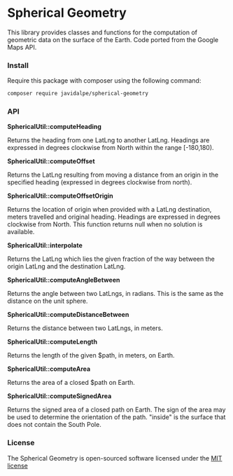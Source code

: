 # Spherical Geometry

This library provides classes and functions for the computation of geometric data on the surface of the Earth. Code ported from the Google Maps API.

### Install

Require this package with composer using the following command:

```bash
composer require javidalpe/spherical-geometry
```

### API

**SphericalUtil::computeHeading**

Returns the heading from one LatLng to another LatLng. Headings are expressed in degrees clockwise from North within the range [-180,180).

**SphericalUtil::computeOffset**

Returns the LatLng resulting from moving a distance from an origin in the specified heading (expressed in degrees clockwise from north).

**SphericalUtil::computeOffsetOrigin**

Returns the location of origin when provided with a LatLng destination, meters travelled and original heading. Headings are expressed in degrees clockwise from North. This function returns null when no solution is available.

**SphericalUtil::interpolate**

Returns the LatLng which lies the given fraction of the way between the origin LatLng and the destination LatLng.

**SphericalUtil::computeAngleBetween**

Returns the angle between two LatLngs, in radians. This is the same as the distance on the unit sphere.

**SphericalUtil::computeDistanceBetween**

Returns the distance between two LatLngs, in meters.

**SphericalUtil::computeLength**

Returns the length of the given $path, in meters, on Earth.

**SphericalUtil::computeArea**

Returns the area of a closed $path on Earth.

**SphericalUtil::computeSignedArea**

Returns the signed area of a closed path on Earth. The sign of the area may be used to determine the orientation of the path. "inside" is the surface that does not contain the South Pole.  

### License

The Spherical Geometry is open-sourced software licensed under the [MIT license](http://opensource.org/licenses/MIT)